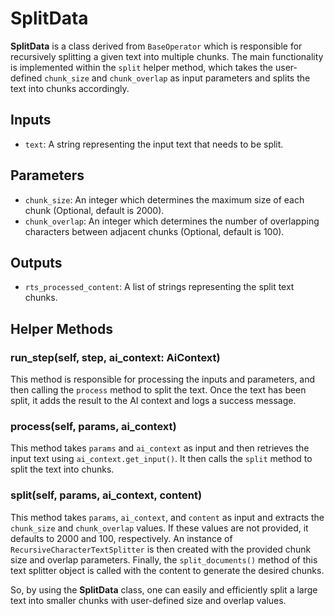 # SplitData

**SplitData** is a class derived from `BaseOperator` which is responsible for recursively splitting a given text into multiple chunks. The main functionality is implemented within the `split` helper method, which takes the user-defined `chunk_size` and `chunk_overlap` as input parameters and splits the text into chunks accordingly.

## Inputs

- `text`: A string representing the input text that needs to be split.

## Parameters

- `chunk_size`: An integer which determines the maximum size of each chunk (Optional, default is 2000).
- `chunk_overlap`: An integer which determines the number of overlapping characters between adjacent chunks (Optional, default is 100).

## Outputs

- `rts_processed_content`: A list of strings representing the split text chunks.

## Helper Methods

### run_step(self, step, ai_context: AiContext)

This method is responsible for processing the inputs and parameters, and then calling the `process` method to split the text. Once the text has been split, it adds the result to the AI context and logs a success message.

### process(self, params, ai_context)

This method takes `params` and `ai_context` as input and then retrieves the input text using `ai_context.get_input()`. It then calls the `split` method to split the text into chunks.

### split(self, params, ai_context, content)

This method takes `params`, `ai_context`, and `content` as input and extracts the `chunk_size` and `chunk_overlap` values. If these values are not provided, it defaults to 2000 and 100, respectively. An instance of `RecursiveCharacterTextSplitter` is then created with the provided chunk size and overlap parameters. Finally, the `split_documents()` method of this text splitter object is called with the content to generate the desired chunks.

So, by using the **SplitData** class, one can easily and efficiently split a large text into smaller chunks with user-defined size and overlap values.